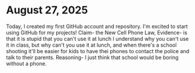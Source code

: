 # August 27, 2025
Today, I created my first GitHub account and repository. I'm excited to start using GitHub for my projects!
Claim- the New Cell Phone Law, Evidence- is that it is stupid that you can't use it at lunch I understand why you can't use it in class, but why can't you use it at lunch, and when there's a school shooting it'll be easier for kids to have thei phones to contact the police and talk to their parents. Reasoning- I just think that school would be boring without a phone.
